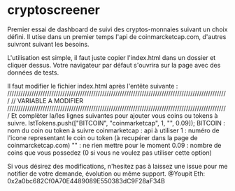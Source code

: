 # cryptoscreener
  
Premier essai de dashboard de suivi des cryptos-monnaies suivant un choix défini.
Il utise dans un premier temps l'api de coinmarcketcap.com, d'autres suivront suivant les besoins.
  
L'utilisation est simple, il faut juste copier l'index.html dans un dossier et cliquer dessus.
Votre navigateur par défaut s'ouvrira sur la page avec des données de tests.
  
Il faut modifier le fichier index.html après l'entête suivante :
  ////////////////////////////////////////////////////////////////////////////////////////////////////
  // VARIABLE A MODIFIER
  ////////////////////////////////////////////////////////////////////////////////////////////////////
Et complèter la/les lignes suivantes pour ajouter vous coins ou tokens à suivre.
  lstTokens.push(["BITCOIN", "coinmarketcap", 1, "", 0.09]);
BITCOIN : nom du coin ou token à suivre
coinmarketcap : api à utiliser
1 : numéro de l'icone representant le coin ou token (à recupérer dans la page de coinmarcketcap.com)
"" : ne rien mettre pour le moment
0.09 : nombre de coins que vous possedez (0 si vous ne voulez pas utiliser cette option)

  
  
Si vous désirez des modifications, n'hesitez pas à laissez une issue pour me notifier de votre demande, évolution ou même support.
@Youpit
Eth: 0x2a0bc682Cf0A70E4489089E550383dC9F28aF34B
